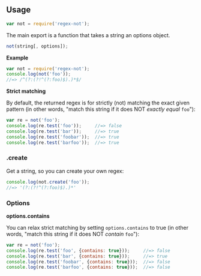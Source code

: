 ## Usage

```js
var not = require('regex-not');
```

The main export is a function that takes a string an options object.

```js
not(string[, options]);
```

**Example**

```js
var not = require('regex-not');
console.log(not('foo'));
//=> /^(?:(?!^(?:foo)$).)*$/
```

**Strict matching**

By default, the returned regex is for strictly (not) matching the exact given pattern (in other words, "match this string if it does NOT _exactly equal_ `foo`"):

```js
var re = not('foo');
console.log(re.test('foo'));     //=> false
console.log(re.test('bar'));     //=> true
console.log(re.test('foobar'));  //=> true
console.log(re.test('barfoo'));  //=> true
```

### .create

Get a string, so you can create your own regex:

```js
console.log(not.create('foo'));
//=> '(?:(?!^(?:foo)$).)*'
```

### Options

**options.contains**

You can relax strict matching by setting `options.contains` to true (in other words, "match this string if it does NOT _contain_ `foo`"):

```js
var re = not('foo');
console.log(re.test('foo', {contains: true}));     //=> false
console.log(re.test('bar', {contains: true}));     //=> true
console.log(re.test('foobar', {contains: true}));  //=> false
console.log(re.test('barfoo', {contains: true}));  //=> false
```
